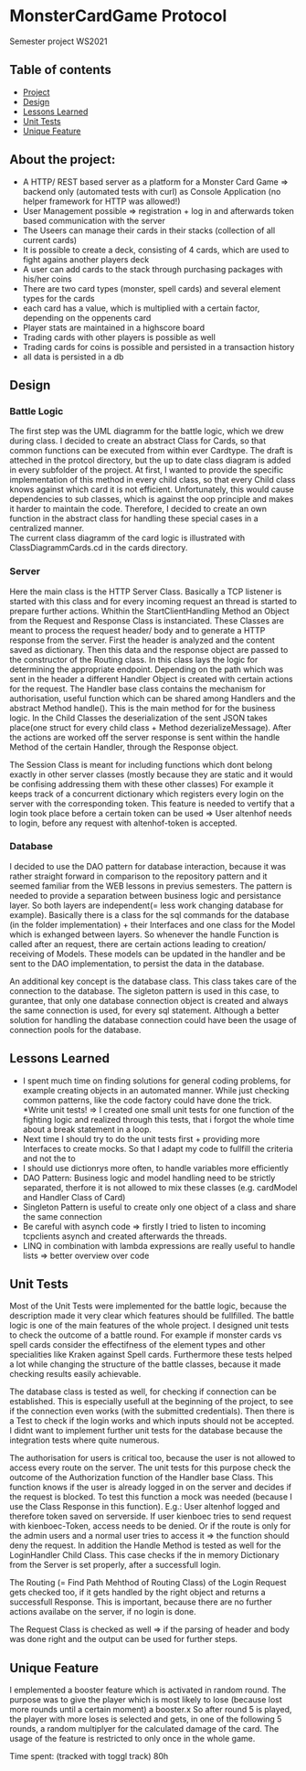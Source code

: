 # MonsterCardGame Protocol
Semester project WS2021

## Table of contents
* [Project](##Abouttheproject)
* [Design](##design)
* [Lessons Learned](##LessonsLearned)
* [Unit Tests](##unittests)
* [Unique Feature](##UniqueFeature)

## About the project:
- A HTTP/ REST based server as a platform for a Monster Card Game => backend only (automated tests with curl) as Console Application (no helper framework for HTTP was allowed!)
- User Management possible => registration + log in and afterwards token based communication with the server
- The Useers can manage their cards in their stacks (collection of all current cards)
- It is possible to create a deck, consisting of 4 cards, which are used to fight agains another players deck
- A user can add cards to the stack through purchasing packages with his/her coins
- There are two card types (monster, spell cards) and several element types for the cards
- each card has a value, which is multiplied with a certain factor, depending on the oppenents card
- Player stats are maintained in a highscore board
- Trading cards with other players is possible as well
- Trading cards for coins is possible and persisted in a transaction history
- all data is persisted in a db

## Design
### Battle Logic
The first step was the UML diagramm for the battle logic, which we drew during class. I decided to create an abstract Class for Cards, so that common functions can be executed from within ever Cardtype.
The draft is atteched in the protcol directory, but the up to date class diagram is added in every subfolder of the project.
At first, I wanted to provide the specific implementation of this method in every child class, so that every Child class knows against which card it is not efficient. 
Unfortunately, this would cause dependencies to sub classes, which is against the oop principle and makes it harder to maintain the code. 
Therefore, I decided to create an own function in the abstract class for handling these special cases in a centralized manner.  
The current class diagramm of the card logic is illustrated with ClassDiagrammCards.cd in the cards directory.

### Server
Here the main class is the HTTP Server Class. Basically a TCP listener is started with this class and for every incoming request an thread is started to prepare further actions.
Whithin the StartClientHandling Method an Object from the Request and Response Class is instanciated. These Classes are meant to process the request header/ body and to generate a HTTP response from the server.
First the header is analyzed and the content saved as dictionary. Then this data and the response object are passed to the constructor of the Routing class.
In this class lays the logic for determining the appropriate endpoint. Depending on the path which was sent in the header a different Handler Object is created with certain actions for the request.
The Handler base class contains the mechanism for authorisation, useful function which can be shared among Handlers and the abstract Method handle(). This is the main method for for the business logic.
In the Child Classes the deserialization of the sent JSON takes place(one struct for every child class + Method dezerializeMessage). 
After the actions are worked off the server response is sent within the handle Method of the certain Handler, through the Response object. 

The Session Class is meant for including functions which dont belong exactly in other server classes (mostly because they are static and it would be confising addressing them with these other classes)
For example it keeps track of a concurrent dictionary which registers every login on the server with the corresponding token.
This feature is needed to vertify that a login took place before a certain token can be used => User altenhof needs to login, before any request with altenhof-token is accepted. 

### Database
I decided to use the DAO pattern for database interaction, because it was rather straight forward in comparison to the repository pattern and it seemed familiar from the WEB lessons in previus semesters.
The pattern is needed to provide a separation between business logic and persistance layer. So both layers are independent(= less work changing database for example).
Basically there is a class for the sql commands for the database (in the folder implementation) + their Interfaces and one class for the Model which is exhanged between layers.
So whenever the handle Function is called after an request, there are certain actions leading to creation/ receiving of Models. These models can be updated in the handler and be sent to the DAO implementation, to persist the data in the database.

An additional key concept is the database class. This class takes care of the connection to the database. 
The sigleton pattern is used in this case, to gurantee, that only one database connection object is created and always the same connection is used, for every sql statement. 
Although a better solution for handling the database connection could have been the usage of connection pools for the database. 
	
## Lessons Learned
* I spent much time on finding solutions for general coding problems, for example creating objects in an automated manner. While just checking common patterns, like the code factory could have done the trick.
*Write unit tests! => I created one small unit tests for one function of the fighting logic and realized through this tests, that i forgot the whole time about a break statement in a loop.
* Next time I should try to do the unit tests first + providing more Interfaces to create mocks. So that I adapt my code to fullfill the criteria and not the to 
* I should use dictionrys more often, to handle variables more efficiently 
* DAO Pattern: Business logic and model handling need to be strictly separated, therfore it is not allowed to mix these classes (e.g. cardModel and Handler Class of Card)
* Singleton Pattern is useful to create only one object of a class and share the same connection
* Be careful with asynch code => firstly I tried to listen to incoming tcpclients asynch and created afterwards the threads. 
* LINQ in combination with lambda expressions are really useful to handle lists => better overview over code

## Unit Tests
Most of the Unit Tests were implemented for the battle logic, because the description made it very clear which features should be fullfilled. The battle logic is one of the main features of the whole project.
I designed unit tests to check the outcome of a battle round. For example if monster cards vs spell cards consider the effectifness of the element types and other specialities like Kraken against Spell cards.
Furthermore these tests helped a lot while changing the structure of the battle classes, because it made checking results easily achievable.

The database class is tested as well, for checking if connection can be established. This is especially usefull at the beginning of the project, to see if the connection even works (with the submitted credentials).
Then there is a Test to check if the login works and which inputs should not be accepted.
I didnt want to implement further unit tests for the database because the integration tests where quite numerous.

The authorisation for users is critical too, because the user is not allowed to access every route on the server. 
The unit tests for this purpose check the outcome of the Authorization function of the Handler base Class. 
This function knows if the user is already logged in on the server and decides if the request is blocked.
To test this function a mock was needed (because I use the Class Response in this function).
E.g.: User altenhof logged and therefore token saved on serverside. If user kienboec tries to send request with kienboec-Token, access needs to be denied. 
Or if the route is only for the admin users and a normal user tries to access it => the function should deny the request.
In addition the Handle Method is tested as well for the LoginHandler Child Class. This case checks if the in memory Dictionary from the Server is set properly, after a successfull login.

The Routing (= Find Path Mehthod of Routing Class) of the Login Request gets checked too, if it gets handled by the right object and returns a successfull Response. 
This is important, because there are no further actions availabe on the server, if no login is done. 

The Request Class is checked as well => if the parsing of header and body was done right and the output can be used for further steps.

## Unique Feature
I emplemented a booster feature which is activated in random round. The purpose was to give the player which is most likely to lose (because lost more rounds until a certain moment) a booster.x
So after round 5 is played, the player with more loses is selected and gets, in one of the following 5 rounds, a random multiplyer for the calculated damage of the card.
The usage of the feature is restricted to only once in the whole game. 

Time spent: (tracked with toggl track)
80h
